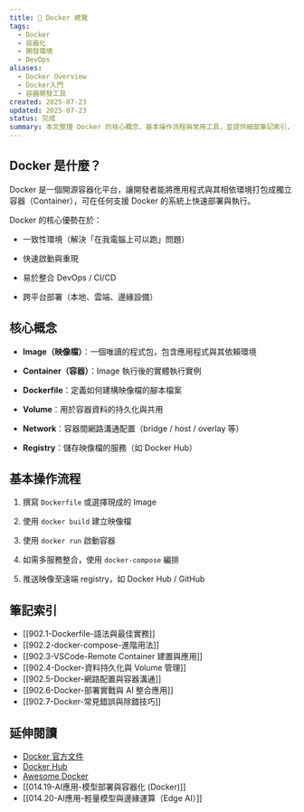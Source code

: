 ```yaml
---
title: 🐳 Docker 總覽
tags:
  - Docker
  - 容器化
  - 開發環境
  - DevOps
aliases:
  - Docker Overview
  - Docker入門
  - 容器開發工具
created: 2025-07-23
updated: 2025-07-23
status: 完成
summary: 本文整理 Docker 的核心概念、基本操作流程與常用工具，並提供細部筆記索引，協助開發者理解容器化的實作與最佳實踐。
---
```


## Docker 是什麼？

Docker 是一個開源容器化平台，讓開發者能將應用程式與其相依環境打包成獨立容器（Container），可在任何支援 Docker 的系統上快速部署與執行。

Docker 的核心優勢在於：

- 一致性環境（解決「在我電腦上可以跑」問題）

- 快速啟動與重現

- 易於整合 DevOps / CI/CD

- 跨平台部署（本地、雲端、邊緣設備）

## 核心概念

- **Image（映像檔）**：一個唯讀的程式包，包含應用程式與其依賴環境

- **Container（容器）**：Image 執行後的實體執行實例

- **Dockerfile**：定義如何建構映像檔的腳本檔案

- **Volume**：用於容器資料的持久化與共用

- **Network**：容器間網路溝通配置（bridge / host / overlay 等）

- **Registry**：儲存映像檔的服務（如 Docker Hub）

## 基本操作流程

1. 撰寫 `Dockerfile` 或選擇現成的 Image

2. 使用 `docker build` 建立映像檔

3. 使用 `docker run` 啟動容器

4. 如需多服務整合，使用 `docker-compose` 編排

5. 推送映像至遠端 registry，如 Docker Hub / GitHub

## 筆記索引

- [[902.1-Dockerfile-語法與最佳實務]]
- [[902.2-docker-compose-進階用法]]
- [[902.3-VSCode-Remote Container 建置與應用]]
- [[902.4-Docker-資料持久化與 Volume 管理]]
- [[902.5-Docker-網路配置與容器溝通]]
- [[902.6-Docker-部署實戰與 AI 整合應用]]
- [[902.7-Docker-常見錯誤與除錯技巧]]

## 延伸閱讀

- [Docker 官方文件](https://docs.docker.com/)
- [Docker Hub](https://hub.docker.com/)
- [Awesome Docker](https://github.com/veggiemonk/awesome-docker)
- [[014.19-AI應用-模型部署與容器化 (Docker)]]
- [[014.20-AI應用-輕量模型與邊緣運算（Edge AI）]]